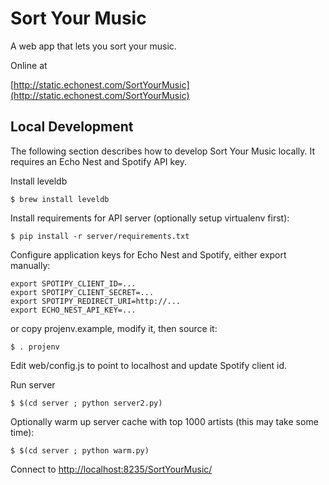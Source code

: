 
# Sort Your Music

A web app that lets you sort your music.

Online at

[http://static.echonest.com/SortYourMusic](http://static.echonest.com/SortYourMusic)


## Local Development

The following section describes how to develop Sort Your Music locally. It requires an Echo Nest and Spotify API key.

Install leveldb

    $ brew install leveldb

Install requirements for API server (optionally setup virtualenv first):

    $ pip install -r server/requirements.txt

Configure application keys for Echo Nest and Spotify, either export manually:

    export SPOTIPY_CLIENT_ID=...
    export SPOTIPY_CLIENT_SECRET=...
    export SPOTIPY_REDIRECT_URI=http://...
    export ECHO_NEST_API_KEY=...

or copy projenv.example, modify it, then source it:

    $ . projenv

Edit web/config.js to point to localhost and update Spotify client id.

Run server

    $ $(cd server ; python server2.py)

Optionally warm up server cache with top 1000 artists (this may take some time):

    $ $(cd server ; python warm.py)

Connect to [http://localhost:8235/SortYourMusic/](http://static.echonest.com/SortYourMusic)
